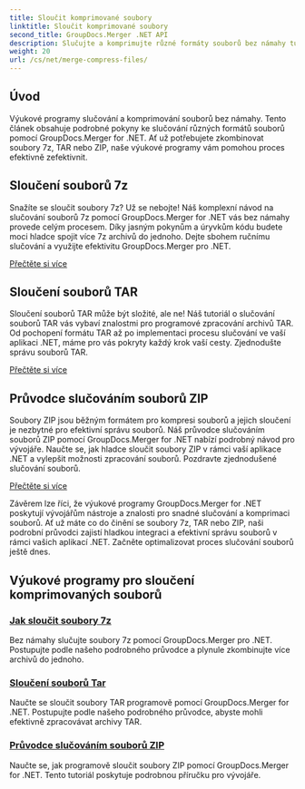 ```yaml
---
title: Sloučit komprimované soubory
linktitle: Sloučit komprimované soubory
second_title: GroupDocs.Merger .NET API
description: Slučujte a komprimujte různé formáty souborů bez námahy tutoriály. Naučte se hladce kombinovat soubory 7z, TAR a ZIP s našimi podrobnými průvodci.
weight: 20
url: /cs/net/merge-compress-files/
---
```

## Úvod


Výukové programy slučování a komprimování souborů bez námahy. Tento článek obsahuje podrobné pokyny ke slučování různých formátů souborů pomocí GroupDocs.Merger for .NET. Ať už potřebujete zkombinovat soubory 7z, TAR nebo ZIP, naše výukové programy vám pomohou proces efektivně zefektivnit.

## Sloučení souborů 7z

Snažíte se sloučit soubory 7z? Už se nebojte! Náš komplexní návod na slučování souborů 7z pomocí GroupDocs.Merger for .NET vás bez námahy provede celým procesem. Díky jasným pokynům a úryvkům kódu budete moci hladce spojit více 7z archivů do jednoho. Dejte sbohem ručnímu slučování a využijte efektivitu GroupDocs.Merger pro .NET.

[Přečtěte si více](./merge-7z-files/)

## Sloučení souborů TAR

Sloučení souborů TAR může být složité, ale ne! Náš tutoriál o slučování souborů TAR vás vybaví znalostmi pro programové zpracování archivů TAR. Od pochopení formátu TAR až po implementaci procesu slučování ve vaší aplikaci .NET, máme pro vás pokryty každý krok vaší cesty. Zjednodušte správu souborů TAR.

[Přečtěte si více](./merging-tar-files/)

## Průvodce slučováním souborů ZIP

Soubory ZIP jsou běžným formátem pro kompresi souborů a jejich sloučení je nezbytné pro efektivní správu souborů. Náš průvodce slučováním souborů ZIP pomocí GroupDocs.Merger for .NET nabízí podrobný návod pro vývojáře. Naučte se, jak hladce sloučit soubory ZIP v rámci vaší aplikace .NET a vylepšit možnosti zpracování souborů. Pozdravte zjednodušené slučování souborů.

[Přečtěte si více](./guide-merging-zip-files/)

Závěrem lze říci, že výukové programy GroupDocs.Merger for .NET poskytují vývojářům nástroje a znalosti pro snadné slučování a komprimaci souborů. Ať už máte co do činění se soubory 7z, TAR nebo ZIP, naši podrobní průvodci zajistí hladkou integraci a efektivní správu souborů v rámci vašich aplikací .NET. Začněte optimalizovat proces slučování souborů ještě dnes.
## Výukové programy pro sloučení komprimovaných souborů
### [Jak sloučit soubory 7z](./merge-7z-files/)
Bez námahy slučujte soubory 7z pomocí GroupDocs.Merger pro .NET. Postupujte podle našeho podrobného průvodce a plynule zkombinujte více archivů do jednoho.
### [Sloučení souborů Tar](./merging-tar-files/)
Naučte se sloučit soubory TAR programově pomocí GroupDocs.Merger for .NET. Postupujte podle našeho podrobného průvodce, abyste mohli efektivně zpracovávat archivy TAR.
### [Průvodce slučováním souborů ZIP](./guide-merging-zip-files/)
Naučte se, jak programově sloučit soubory ZIP pomocí GroupDocs.Merger for .NET. Tento tutoriál poskytuje podrobnou příručku pro vývojáře.